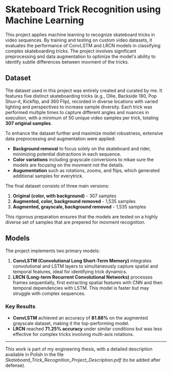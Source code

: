 # Skateboard Trick Recognition using Machine Learning

This project applies machine learning to recognize skateboard tricks in video sequences. By training and testing on custom video datasets, it evaluates the performance of ConvLSTM and LRCN models in classifying complex skateboarding tricks. The project involves significant preprocessing and data augmentation to optimize the model's ability to identify subtle differences between movment of the tricks.

## Dataset

The dataset used in this project was entirely created and curated by me. It features five distinct skateboarding tricks (e.g., Ollie, Backside 180, Pop Shuv-it, Kickflip, and 360 Flip), recorded in diverse locations with varied lighting and perspectives to increase sample diversity. Each trick was performed multiple times to capture different angles and nuances in execution, with a minimum of 50 unique video samples per trick, totaling **307 original samples**.

To enhance the dataset further and maximize model robustness, extensive data preprocessing and augmentation were applied:
- **Background removal** to focus solely on the skateboard and rider, minimizing potential distractions in each sequence.
- **Color variations** including grayscale conversions to mkae sure the models are focusing on the movment not the details.
- **Augumentation** such as rotations, zooms, and flips, which generated additional samples for everytrick. 

The final dataset consists of three main versions:
1. **Original (color, with background)** - 307 samples
2. **Augmented, color, background removed** - 1,535 samples
3. **Augmented, grayscale, background removed** - 1,535 samples

This rigorous preparation ensures that the models are tested on a highly diverse set of samples that are prepered for movment recognition.

## Models

The project implements two primary models:
1. **ConvLSTM (Convolutional Long Short-Term Memory)** integrates convolutional and LSTM layers to simultaneously capture spatial and temporal features, ideal for identifying trick dynamics.
2. **LRCN (Long-term Recurrent Convolutional Networks)** processes frames sequentially, first extracting spatial features with CNN and then temporal dependencies with LSTM. This model is faster but may struggle with complex sequences.

### Key Results

- **ConvLSTM** achieved an accuracy of **81.88%** on the augmented grayscale dataset, making it the top-performing model.
- **LRCN** reached **71.25% accuracy** under similar conditions but was less effective for complex tricks involving multi-axis rotations.

---

This work is part of my engineering thesis, with a detailed description available in Polish in the file *Skateboard_Trick_Recognition_Project_Description.pdf* (to be added after defense).
